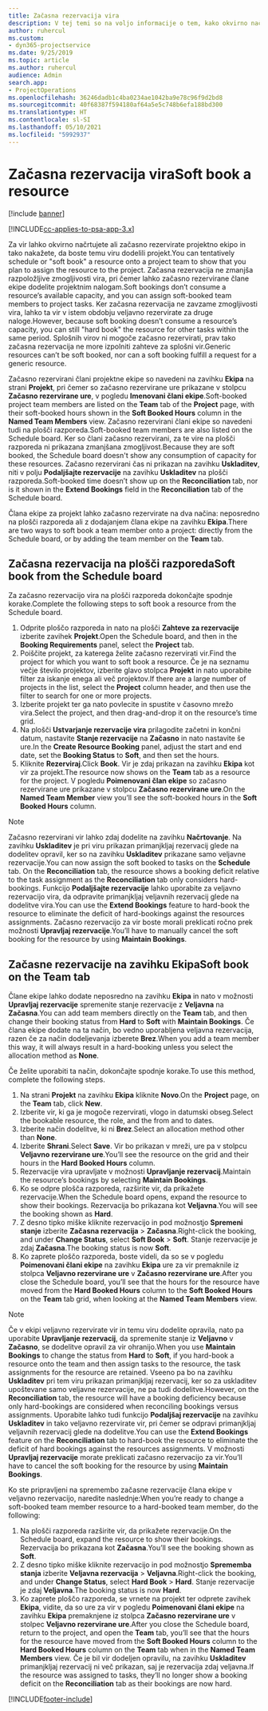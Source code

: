 ```yaml
---
title: Začasna rezervacija vira
description: V tej temi so na voljo informacije o tem, kako okvirno načrtujete ali začasno rezervirate člane projektne ekipe.
author: ruhercul
ms.custom:
- dyn365-projectservice
ms.date: 9/25/2019
ms.topic: article
ms.author: ruhercul
audience: Admin
search.app:
- ProjectOperations
ms.openlocfilehash: 36246dadb1c4ba0234ae1042ba9e78c96f9d2bd8
ms.sourcegitcommit: 40f68387f594180af64a5e5c748b6efa188bd300
ms.translationtype: HT
ms.contentlocale: sl-SI
ms.lasthandoff: 05/10/2021
ms.locfileid: "5992937"
---
```

# <a name="soft-book-a-resource"></a><span data-ttu-id="89556-103">Začasna rezervacija vira</span><span class="sxs-lookup"><span data-stu-id="89556-103">Soft book a resource</span></span>

[!include [banner](../includes/psa-now-project-operations.md)]

[!INCLUDE[cc-applies-to-psa-app-3.x](../includes/cc-applies-to-psa-app-3x.md)]

<span data-ttu-id="89556-104">Za vir lahko okvirno načrtujete ali začasno rezervirate projektno ekipo in tako nakažete, da boste temu viru dodelili projekt.</span><span class="sxs-lookup"><span data-stu-id="89556-104">You can tentatively schedule or "soft book" a resource onto a project team to show that you plan to assign the resource to the project.</span></span> <span data-ttu-id="89556-105">Začasna rezervacija ne zmanjša razpoložljive zmogljivosti vira, pri čemer lahko začasno rezervirane člane ekipe dodelite projektnim nalogam.</span><span class="sxs-lookup"><span data-stu-id="89556-105">Soft bookings don’t consume a resource’s available capacity, and you can assign soft-booked team members to project tasks.</span></span> <span data-ttu-id="89556-106">Ker začasna rezervacija ne zavzame zmogljivosti vira, lahko ta vir v istem obdobju veljavno rezervirate za druge naloge.</span><span class="sxs-lookup"><span data-stu-id="89556-106">However, because soft booking doesn’t consume a resource’s capacity, you can still "hard book" the resource for other tasks within the same period.</span></span> <span data-ttu-id="89556-107">Splošnih virov ni mogoče začasno rezervirati, prav tako začasna rezervacija ne more izpolniti zahteve za splošni vir.</span><span class="sxs-lookup"><span data-stu-id="89556-107">Generic resources can’t be soft booked, nor can a soft booking fulfill a request for a generic resource.</span></span>

<span data-ttu-id="89556-108">Začasno rezervirani člani projektne ekipe so navedeni na zavihku **Ekipa** na strani **Projekt**, pri čemer so začasno rezervirane ure prikazane v stolpcu **Začasno rezervirane ure**, v pogledu **Imenovani člani ekipe**.</span><span class="sxs-lookup"><span data-stu-id="89556-108">Soft-booked project team members are listed on the **Team** tab of the **Project** page, with their soft-booked hours shown in the **Soft Booked Hours** column in the **Named Team Members** view.</span></span> <span data-ttu-id="89556-109">Začasno rezervirani člani ekipe so navedeni tudi na plošči razporeda.</span><span class="sxs-lookup"><span data-stu-id="89556-109">Soft-booked team members are also listed on the Schedule board.</span></span> <span data-ttu-id="89556-110">Ker so člani začasno rezervirani, za te vire na plošči razporeda ni prikazana zmanjšana zmogljivost.</span><span class="sxs-lookup"><span data-stu-id="89556-110">Because they are soft booked, the Schedule board doesn't show any consumption of capacity for these resources.</span></span> <span data-ttu-id="89556-111">Začasno rezervirani čas ni prikazan na zavihku **Uskladitev**, niti v polju **Podaljšajte rezervacije** na zavihku **Uskladitev** na plošči razporeda.</span><span class="sxs-lookup"><span data-stu-id="89556-111">Soft-booked time doesn’t show up on the **Reconciliation** tab, nor is it shown in the **Extend Bookings** field in the **Reconciliation** tab of the Schedule board.</span></span> 

<span data-ttu-id="89556-112">Člana ekipe za projekt lahko začasno rezervirate na dva načina: neposredno na plošči razporeda ali z dodajanjem člana ekipe na zavihku **Ekipa**.</span><span class="sxs-lookup"><span data-stu-id="89556-112">There are two ways to soft book a team member onto a project: directly from the Schedule board, or by adding the team member on the **Team** tab.</span></span> 

## <a name="soft-book-from-the-schedule-board"></a><span data-ttu-id="89556-113">Začasna rezervacija na plošči razporeda</span><span class="sxs-lookup"><span data-stu-id="89556-113">Soft book from the Schedule board</span></span>
<span data-ttu-id="89556-114">Za začasno rezervacijo vira na plošči razporeda dokončajte spodnje korake.</span><span class="sxs-lookup"><span data-stu-id="89556-114">Complete the following steps to soft book a resource from the Schedule board.</span></span> 

1. <span data-ttu-id="89556-115">Odprite ploščo razporeda in nato na plošči **Zahteve za rezervacije** izberite zavihek **Projekt**.</span><span class="sxs-lookup"><span data-stu-id="89556-115">Open the Schedule board, and then in the **Booking Requirements** panel, select the **Project** tab.</span></span>
2. <span data-ttu-id="89556-116">Poiščite projekt, za katerega želite začasno rezervirati vir.</span><span class="sxs-lookup"><span data-stu-id="89556-116">Find the project for which you want to soft book a resource.</span></span> <span data-ttu-id="89556-117">Če je na seznamu večje število projektov, izberite glavo stolpca **Projekt** in nato uporabite filter za iskanje enega ali več projektov.</span><span class="sxs-lookup"><span data-stu-id="89556-117">If there are a large number of projects in the list, select the **Project** column header, and then use the filter to search for one or more projects.</span></span>
3. <span data-ttu-id="89556-118">Izberite projekt ter ga nato povlecite in spustite v časovno mrežo vira.</span><span class="sxs-lookup"><span data-stu-id="89556-118">Select the project, and then drag-and-drop it on the resource’s time grid.</span></span>
5. <span data-ttu-id="89556-119">Na plošči **Ustvarjanje rezervacije vira** prilagodite začetni in končni datum, nastavite **Stanje rezervacije** na **Začasno** in nato nastavite še ure.</span><span class="sxs-lookup"><span data-stu-id="89556-119">In the **Create Resource Booking** panel, adjust the start and end date, set the **Booking Status** to **Soft**, and then set the hours.</span></span> 
6. <span data-ttu-id="89556-120">Kliknite **Rezerviraj**.</span><span class="sxs-lookup"><span data-stu-id="89556-120">Click **Book**.</span></span> <span data-ttu-id="89556-121">Vir je zdaj prikazan na zavihku **Ekipa** kot vir za projekt.</span><span class="sxs-lookup"><span data-stu-id="89556-121">The resource now shows on the **Team** tab as a resource for the project.</span></span> <span data-ttu-id="89556-122">V pogledu **Poimenovani član ekipe** so začasno rezervirane ure prikazane v stolpcu **Začasno rezervirane ure**.</span><span class="sxs-lookup"><span data-stu-id="89556-122">On the **Named Team Member** view you’ll see the soft-booked hours in the **Soft Booked Hours** column.</span></span>

> [!NOTE]
> <span data-ttu-id="89556-123">Začasno rezervirani vir lahko zdaj dodelite na zavihku **Načrtovanje**. Na zavihku **Uskladitev** je pri viru prikazan primanjkljaj rezervacij glede na dodelitev opravil, ker so na zavihku **Uskladitev** prikazane samo veljavne rezervacije.</span><span class="sxs-lookup"><span data-stu-id="89556-123">You can now assign the soft booked to tasks on the **Schedule** tab. On the **Reconciliation** tab, the resource shows a booking deficit relative to the task assignment as the **Reconciliation** tab only considers hard-bookings.</span></span> <span data-ttu-id="89556-124">Funkcijo **Podaljšajte rezervacije** lahko uporabite za veljavno rezervacijo vira, da odpravite primanjkljaj veljavnih rezervacij glede na dodelitve vira.</span><span class="sxs-lookup"><span data-stu-id="89556-124">You can use the **Extend Bookings** feature to hard-book the resource to eliminate the deficit of hard-bookings against the resources assignments.</span></span> <span data-ttu-id="89556-125">Začasno rezervacijo za vir boste morali preklicati ročno prek možnosti **Upravljaj rezervacije**.</span><span class="sxs-lookup"><span data-stu-id="89556-125">You’ll have to manually cancel the soft booking for the resource by using **Maintain Bookings**.</span></span>

## <a name="soft-book-on-the-team-tab"></a><span data-ttu-id="89556-126">Začasne rezervacije na zavihku Ekipa</span><span class="sxs-lookup"><span data-stu-id="89556-126">Soft book on the Team tab</span></span>

<span data-ttu-id="89556-127">Člane ekipe lahko dodate neposredno na zavihku **Ekipa** in nato v možnosti **Upravljaj rezervacije** spremenite stanje rezervacije z **Veljavna** na **Začasna**.</span><span class="sxs-lookup"><span data-stu-id="89556-127">You can add team members directly on the **Team** tab, and then change their booking status from **Hard** to **Soft** with **Maintain Bookings**.</span></span> <span data-ttu-id="89556-128">Če člana ekipe dodate na ta način, bo vedno uporabljena veljavna rezervacija, razen če za način dodeljevanja izberete **Brez**.</span><span class="sxs-lookup"><span data-stu-id="89556-128">When you add a team member this way, it will always result in a hard-booking unless you select the allocation method as **None**.</span></span>

<span data-ttu-id="89556-129">Če želite uporabiti ta način, dokončajte spodnje korake.</span><span class="sxs-lookup"><span data-stu-id="89556-129">To use this method, complete the following steps.</span></span>

1. <span data-ttu-id="89556-130">Na strani **Projekt** na zavihku **Ekipa** kliknite **Novo**.</span><span class="sxs-lookup"><span data-stu-id="89556-130">On the **Project** page, on the **Team** tab, click **New**.</span></span>
2. <span data-ttu-id="89556-131">Izberite vir, ki ga je mogoče rezervirati, vlogo in datumski obseg.</span><span class="sxs-lookup"><span data-stu-id="89556-131">Select the bookable resource, the role, and the from and to dates.</span></span>
3. <span data-ttu-id="89556-132">Izberite način dodelitve, ki ni **Brez**.</span><span class="sxs-lookup"><span data-stu-id="89556-132">Select an allocation method other than **None**.</span></span>
4. <span data-ttu-id="89556-133">Izberite **Shrani**.</span><span class="sxs-lookup"><span data-stu-id="89556-133">Select **Save**.</span></span> <span data-ttu-id="89556-134">Vir bo prikazan v mreži, ure pa v stolpcu **Veljavno rezervirane ure**.</span><span class="sxs-lookup"><span data-stu-id="89556-134">You’ll see the resource on the grid and their hours in the **Hard Booked Hours** column.</span></span>
5. <span data-ttu-id="89556-135">Rezervacije vira upravljate v možnosti **Upravljanje rezervacij**.</span><span class="sxs-lookup"><span data-stu-id="89556-135">Maintain the resource’s bookings by selecting **Maintain Bookings**.</span></span>
6. <span data-ttu-id="89556-136">Ko se odpre plošča razporeda, razširite vir, da prikažete rezervacije.</span><span class="sxs-lookup"><span data-stu-id="89556-136">When the Schedule board opens, expand the resource to show their bookings.</span></span> <span data-ttu-id="89556-137">Rezervacija bo prikazana kot **Veljavna**.</span><span class="sxs-lookup"><span data-stu-id="89556-137">You will see the booking shown as **Hard**.</span></span>
7. <span data-ttu-id="89556-138">Z desno tipko miške kliknite rezervacijo in pod možnostjo **Spremeni stanje** izberite **Začasna rezervacija** \> **Začasna**.</span><span class="sxs-lookup"><span data-stu-id="89556-138">Right-click the booking, and under **Change Status**, select **Soft Book** \> **Soft**.</span></span> <span data-ttu-id="89556-139">Stanje rezervacije je zdaj **Začasna**.</span><span class="sxs-lookup"><span data-stu-id="89556-139">The booking status is now **Soft**.</span></span>
8. <span data-ttu-id="89556-140">Ko zaprete ploščo razporeda, boste videli, da so se v pogledu **Poimenovani člani ekipe** na zavihku **Ekipa** ure za vir premaknile iz stolpca **Veljavno rezervirane ure** v **Začasno rezervirane ure**.</span><span class="sxs-lookup"><span data-stu-id="89556-140">After you close the Schedule board, you’ll see that the hours for the resource have moved from the **Hard Booked Hours** column to the **Soft Booked Hours** on the **Team** tab grid, when looking at the **Named Team Members** view.</span></span>

> [!NOTE]
> <span data-ttu-id="89556-141">Če v ekipi veljavno rezervirate vir in temu viru dodelite opravila, nato pa uporabite **Upravljanje rezervacij**, da spremenite stanje iz **Veljavno** v **Začasno**, se dodelitve opravil za vir ohranijo.</span><span class="sxs-lookup"><span data-stu-id="89556-141">When you use **Maintain Bookings** to change the status from **Hard** to **Soft**, if you hard-book a resource onto the team and then assign tasks to the resource, the task assignments for the resource are retained.</span></span> <span data-ttu-id="89556-142">Vseeno pa bo na zavihku **Uskladitev** pri tem viru prikazan primanjkljaj rezervacij, ker so za uskladitev upoštevane samo veljavne rezervacije, ne pa tudi dodelitve.</span><span class="sxs-lookup"><span data-stu-id="89556-142">However, on the **Reconciliation** tab, the resource will have a booking deficiency because only hard-bookings are considered when reconciling bookings versus assignments.</span></span> <span data-ttu-id="89556-143">Uporabite lahko tudi funkcijo **Podaljšaj rezervacije** na zavihku **Uskladitev** in tako veljavno rezervirate vir, pri čemer se odpravi primanjkljaj veljavnih rezervacij glede na dodelitve.</span><span class="sxs-lookup"><span data-stu-id="89556-143">You can use the **Extend Bookings** feature on the **Reconciliation** tab to hard-book the resource to eliminate the deficit of hard bookings against the resources assignments.</span></span> <span data-ttu-id="89556-144">V možnosti **Upravljaj rezervacije** morate preklicati začasno rezervacijo za vir.</span><span class="sxs-lookup"><span data-stu-id="89556-144">You’ll have to cancel the soft booking for the resource by using **Maintain Bookings**.</span></span>

<span data-ttu-id="89556-145">Ko ste pripravljeni na spremembo začasne rezervacije člana ekipe v veljavno rezervacijo, naredite naslednje:</span><span class="sxs-lookup"><span data-stu-id="89556-145">When you’re ready to change a soft-booked team member resource to a hard-booked team member, do the following:</span></span>

1. <span data-ttu-id="89556-146">Na plošči razporeda razširite vir, da prikažete rezervacije.</span><span class="sxs-lookup"><span data-stu-id="89556-146">On the Schedule board, expand the resource to show their bookings.</span></span> <span data-ttu-id="89556-147">Rezervacija bo prikazana kot **Začasna**.</span><span class="sxs-lookup"><span data-stu-id="89556-147">You’ll see the booking shown as **Soft**.</span></span>
2. <span data-ttu-id="89556-148">Z desno tipko miške kliknite rezervacijo in pod možnostjo **Sprememba stanja** izberite **Veljavna rezervacija** \> **Veljavna**.</span><span class="sxs-lookup"><span data-stu-id="89556-148">Right-click the booking, and under **Change Status**, select **Hard Book** \> **Hard**.</span></span> <span data-ttu-id="89556-149">Stanje rezervacije je zdaj **Veljavna**.</span><span class="sxs-lookup"><span data-stu-id="89556-149">The booking status is now **Hard**.</span></span>
3. <span data-ttu-id="89556-150">Ko zaprete ploščo razporeda, se vrnete na projekt ter odprete zavihek **Ekipa**, vidite, da so ure za vir v pogledu **Poimenovani člani ekipe** na zavihku **Ekipa** premaknjene iz stolpca **Začasno rezervirane ure** v stolpec **Veljavno rezervirane ure**.</span><span class="sxs-lookup"><span data-stu-id="89556-150">After you close the Schedule board, return to the project, and open the **Team** tab, you’ll see that the hours for the resource have moved from the **Soft Booked Hours** column to the **Hard Booked Hours** column on the **Team** tab when in the **Named Team Members** view.</span></span> <span data-ttu-id="89556-151">Če je bil vir dodeljen opravilu, na zavihku **Uskladitev** primanjkljaj rezervacij ni več prikazan, saj je rezervacija zdaj veljavna.</span><span class="sxs-lookup"><span data-stu-id="89556-151">If the resource was assigned to tasks, they’ll no longer show a booking deficit on the **Reconciliation** tab as their bookings are now hard.</span></span>



[!INCLUDE[footer-include](../includes/footer-banner.md)]